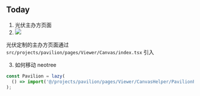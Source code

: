 ## Today

1. 光伏主办方页面
2. ![](Pasted%20image%2020240308092742.png)

光伏定制的主办方页面通过 `src/projects/pavilion/pages/Viewer/Canvas/index.tsx` 引入

3. 如何移动 neotree

```ts
const Pavilion = lazy(
  () => import('@/projects/pavilion/pages/Viewer/CanvasHelper/PavilionPanel')
);
```
